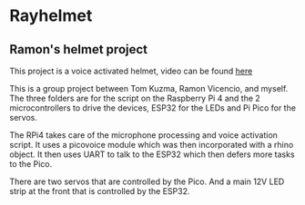 # Rayhelmet
## Ramon's helmet project 

This project is a voice activated helmet, video can be found [here](https://www.youtube.com/watch?v=Rqv2LhUGKxs)

This is a group project between Tom Kuzma, Ramon Vicencio, and myself. The three folders are for the script on the Raspberry Pi 4 and the 2 microcontrollers to drive the devices, ESP32 for the LEDs and Pi Pico for the servos.

The RPi4 takes care of the microphone processing and voice activation script. It uses a picovoice module which was then incorporated with a rhino object. It then uses UART to talk to the ESP32 which then defers more tasks to the Pico.

There are two servos that are controlled by the Pico. And a main 12V LED strip at the front that is controlled by the ESP32.

